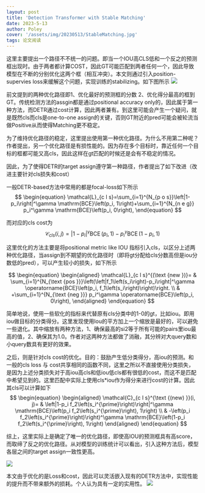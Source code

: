 ```yaml
---
layout: post
title: 'Detection Transformer with Stable Matching'
date: 2023-5-13
author: Poley
cover: '/assets/img/20230513/StableMatching.jpg'
tags: 论文阅读  
---
```

这里主要提出一个路径不不统一的问题。即当一个IOU高CLS低和一个反之的预测框出现时。由于两者都计算COST，因此GT可能匹配到两者任何一个，因此导致模型在不断的分别优化这两个框（相互冲突）。本文则通过引入position-supervies loss来缓解这个问题，实现训练的stabilizing。如下图所示
![](/assets/img/20230513/StableMatchingF2.jpg)

前文提到的两种优化路径即1、优化最好的预测框的分数 2、优化得分最高的框到GT。传统检测方法的assgin都是通过positional accuracy only的，因此属于第一种方法，而DETR通过cost计算，因此两者兼有。到这里可能会产生一个疑问，就是既然cls而cls是one-to-one assign的关键，否则GT附近的pred可能会被轮流当做Positive从而使得Matching更不稳定。

为了维持优化路径的稳定，这里提出使用第一种优化路径。为什么不用第二种呢？作者提出，另一个优化路径是有损性能的。因为存在多个目标时，靠近任何一个目标的框都可能又高cls，因此这样在gt匹配的时候还是会有不稳定的情况。

因此，为了使得DETR的target assign遵守第一种路径，作者提出了如下改进（改进主要针对cls损失和cost）

一般DETR-based方法中常用的都是focal-loss如下所示
$$
\begin{equation}
\mathcal{L}_{c l s}=\sum_{i=1}^{N_{p o s}}\left|1-p_i\right|^\gamma \mathrm{BCE}\left(p_i, 1\right)+\sum_{i=1}^{N_{n e g}} p_i^\gamma \mathrm{BCE}\left(p_i, 0\right),
\end{equation}
$$

而对应的cls cost为
$$
\begin{equation}
\mathcal{C}_{c l s}(i, j)=\left|1-p_i\right|^\gamma \operatorname{BCE}\left(p_i, 1\right)-p_i^\gamma \operatorname{BCE}\left(1-p_i, 1\right)
\end{equation}
$$

这里优化的方法主要是将positional metric like IOU 指标引入cls，以区分上述两种优化路径，当assign到不期望的优化路径时（即将gt分配给cls分数高但是iou分数低的pred），可以产生较小的损失，如下所示

$$
\begin{equation}
\begin{aligned}
\mathcal{L}_{c l s}^{(\text {new })}= & \sum_{i=1}^{N_{\text {pos }}}\left(\left|f_1\left(s_i\right)-p_i\right|^\gamma \operatorname{BCE}\left(p_i, f_1\left(s_i\right)\right)\right. \\
& +\sum_{i=1}^{N_{\text {neg }}} p_i^\gamma \operatorname{BCE}\left(p_i, 0\right),
\end{aligned}
\end{equation}
$$

简单地说，使用一些软化的指标来代替原有cls分类中的1-0的gt，比如iou。即用iou做目标的分类得分。这里发现使用Iou的平方加上一个缩放是最好的，可以避免一些退化。其中缩放有两种方法，1、确保最高的si2等于所有可能的pairs里iou最高的值，2、确保其为1.0。作者对这两种方法都做了消融，其分辨对大query数和小query数具有更好的效果。

之后，则是针对cls cost的优化。目的：鼓励产生低分类得分，高iou的预测。和一般的cls loss 与 cost共享相同的函数不同，这里之所以不直接使用分类损失，是因为上述分类损失对于高iou高cls和低iou低cls都有很低的cost，而这不是匹配中希望见到的。这里匹配中实际上使用cls*iou作为得分来进行cost的计算。因此其cls可以计算如下
$$
\begin{equation}
\begin{aligned}
\mathcal{C}_{c l s}^{\text {(new) }}(i, j)= & \left|1-p_i f_2\left(s_i^{\prime}\right)\right|^\gamma \mathrm{BCE}\left(p_i f_2\left(s_i^{\prime}\right), 1\right) \\
& -\left(p_i f_2\left(s_i^{\prime}\right)\right)^\gamma \mathrm{BCE}\left(1-p_i f_2\left(s_i^{\prime}\right), 1\right)
\end{aligned}
\end{equation}
$$

综上，这里实际上是确定了唯一的优化路径，即使高IOU的预测框具有高score，而取缔了反之的优化路径。从对模型的训练统计可以看出，引入这种方法后，模型各层之间的target assign一致性更高。

![](/assets/img/20230513/StableMatchingF3.jpg)

本文由于优化的是Loss和cost，因此可以灵活嵌入现有的DETR方法中，实现性能的提升而不带来额外的损耗。个人认为具有一定的实用性。
![](/assets/img/20230513/StableMatchingT2.jpg)